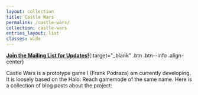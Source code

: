 ```yaml
---
layout: collection
title: Castle Wars
permalink: /castle-wars/
collection: castle-wars
entries_layout: list
classes: wide
---
```


[**Join the Mailing List for Updates!**](/castle-wars/mail/){:target="_blank" .btn .btn--info .align-center}

Castle Wars is a prototype game I (Frank Podraza) am currently developing. It is loosely based on the Halo: Reach gamemode of the same name. Here is a collection of blog posts about the project:
